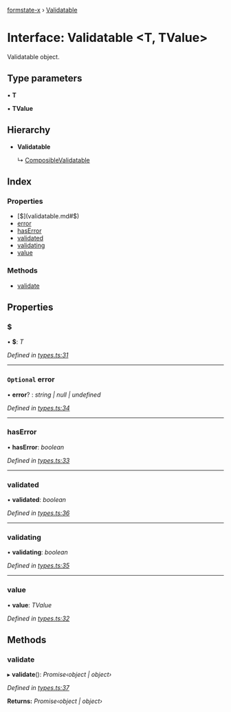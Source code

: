 [formstate-x](../README.md) › [Validatable](validatable.md)

# Interface: Validatable <**T, TValue**>

Validatable object.

## Type parameters

▪ **T**

▪ **TValue**

## Hierarchy

* **Validatable**

  ↳ [ComposibleValidatable](composiblevalidatable.md)

## Index

### Properties

* [$](validatable.md#$)
* [error](validatable.md#optional-error)
* [hasError](validatable.md#haserror)
* [validated](validatable.md#validated)
* [validating](validatable.md#validating)
* [value](validatable.md#value)

### Methods

* [validate](validatable.md#validate)

## Properties

###  $

• **$**: *T*

*Defined in [types.ts:31](https://github.com/qiniu/formstate-x/blob/4d17690/src/types.ts#L31)*

___

### `Optional` error

• **error**? : *string | null | undefined*

*Defined in [types.ts:34](https://github.com/qiniu/formstate-x/blob/4d17690/src/types.ts#L34)*

___

###  hasError

• **hasError**: *boolean*

*Defined in [types.ts:33](https://github.com/qiniu/formstate-x/blob/4d17690/src/types.ts#L33)*

___

###  validated

• **validated**: *boolean*

*Defined in [types.ts:36](https://github.com/qiniu/formstate-x/blob/4d17690/src/types.ts#L36)*

___

###  validating

• **validating**: *boolean*

*Defined in [types.ts:35](https://github.com/qiniu/formstate-x/blob/4d17690/src/types.ts#L35)*

___

###  value

• **value**: *TValue*

*Defined in [types.ts:32](https://github.com/qiniu/formstate-x/blob/4d17690/src/types.ts#L32)*

## Methods

###  validate

▸ **validate**(): *Promise‹object | object›*

*Defined in [types.ts:37](https://github.com/qiniu/formstate-x/blob/4d17690/src/types.ts#L37)*

**Returns:** *Promise‹object | object›*

